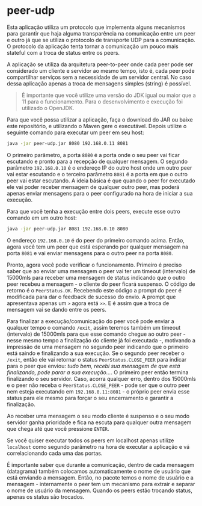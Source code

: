 # peer-udp


Esta aplicação utiliza um protocolo que implementa alguns mecanismos para
garantir que haja alguma transparência na comunicação entre um peer e outro 
já que se utiliza o protocolo de transporte UDP para a comunicação.
O protocolo da aplicação tenta tornar a comunicação um pouco mais stateful
com a troca de status entre os peers.

A aplicação se utiliza da arquitetura peer-to-peer onde cada peer pode
ser considerado um cliente e servidor ao mesmo tempo, isto é, cada
peer pode compartilhar serviços sem a necessidade de um servidor central.
No caso dessa aplicação apenas a troca de mensagens simples (string) é possível.

> É importante que você utilize uma versão do JDK igual ou maior que a 11 para o funcionamento. Para o desenvolvimento e execução foi utilizado o OpenJDK.

Para que você possa utilizar a aplicação, faça o download do JAR ou baixe
este repositório, e utilizando o Maven gere o executável. Depois utilize o 
seguinte comando para executar um peer em seu host:

```bash
java -jar peer-udp.jar 8080 192.168.0.11 8081
```

O primeiro parâmetro, a porta `8080` é a porta onde o seu peer vai ficar
escutando e pronto para a recepção de qualquer mensagem. O segundo parâmetro 
`192.168.0.10` é o endereço IP do outro host onde um outro peer vai estar 
escutando e o terceiro parâmetro `8081` é a porta em que o outro peer vai estar
escutando. A ideia básica é que quando o peer for executado ele vai poder receber
mensagem de qualquer outro peer, mas poderá apenas enviar mensagens para o peer
configurado na hora de iniciar a sua execução.

Para que você tenha a execução entre dois peers, execute esse outro comando em um
outro host:

```bash
java -jar peer-udp.jar 8081 192.168.0.10 8080
```

O endereço `192.168.0.10` é do peer do primeiro comando acima. Então, agora você
tem um peer que está esperando por qualquer mensagem na porta `8081` e vai enviar 
mensagens para o outro peer na porta `8080`.

Pronto, agora você pode verificar o funcionamento. Primeiro é preciso saber
que ao enviar uma mensagem o peer vai ter um timeout (intervalo) de 15000mls
para receber uma mensagem de status indicando que o outro peer recebeu a mensagem - 
o cliente do peer ficará suspenso.
O código de retorno é o `PeerStatus.OK`. Recebendo este código a prompt do peer
é modificada para dar o feedback de sucesso do envio. A prompt que apresentava
apenas um `>` agora está `>>`. E é assim que a troca de mensagem vai se dando entre
os peers.

Para finalizar a execução/comunicação do peer você pode enviar a qualquer tempo
o comando `/exit`, assim teremos também um timeout (intervalo) de 15000mls para que
esse comando chegue ao outro peer - nesse mesmo tempo a finalização do cliente já foi executada -, motivando a impressão de uma mensagem no segundo peer indicando
que o primeiro está saindo e finalizando a sua execução. Se o segundo peer receber
o `/exit`, então ele vai retornar o status `PeerStatus.CLOSE_PEER` para indicar
para o peer que enviou: *tudo bem, recebi sua mensagem de que está finalizando, pode 
parar a sua execução...*. O primeiro peer então termina finalizando o seu servidor.
Caso, acorra qualquer erro, dentro dos 15000mls e o peer não receba o `PeerStatus.CLOSE_PEER` - pode ser que o outro peer nem esteja executando em `192.168.0.11:8081` - o próprio peer envia esse status para ele mesmo para forçar o seu encerramento e garantir a finalização.

Ao receber uma mensagem o seu modo cliente é suspenso e o seu modo
servidor ganha prioridade e fica na escuta para qualquer outra mensagem que chega 
até que você pressione `ENTER`.

Se você quiser executar todos os peers em localhost apenas utilize `localhost` como
segundo parâmetro na hora de executar a aplicação e vá correlacionando cada uma das
portas.

É importante saber que durante a comunicação, dentro de cada mensagem (datagrama) também 
colocamos automaticamente o nome de usuário que está enviando a mensagem. Então, no
pacote temos o nome de usuário e a mensagem - internamente o peer tem um mecanismo para 
extrair e separar o nome de usuário da mensagem. Quando os peers estão trocando status, apenas os status são trocados.